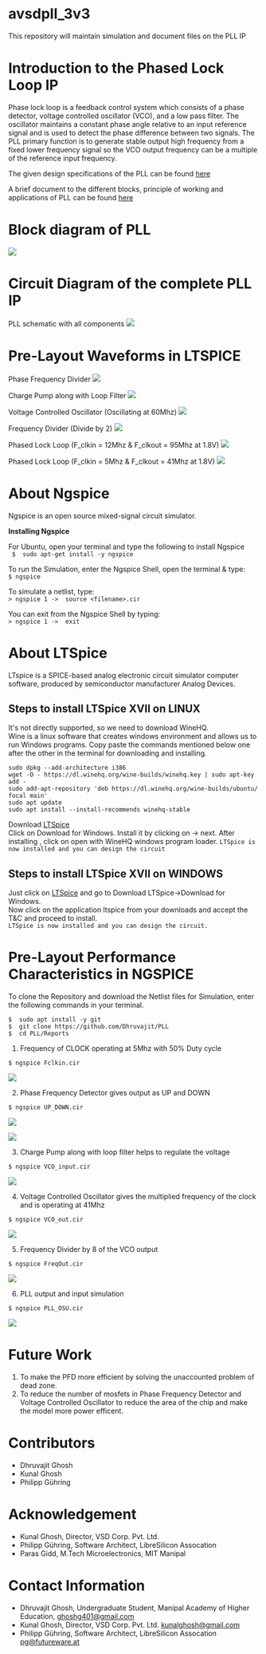 # avsdpll_3v3
This repository will maintain simulation and document files on the PLL IP 

# Introduction to the Phased Lock Loop IP

Phase lock loop is a feedback control system which consists of a phase detector, voltage controlled oscillator (VCO), and a low pass filter. The oscillator maintains a constant phase angle relative to an input reference signal and is used to detect the phase difference between two signals. The PLL primary function is to generate stable output high frequency from a fixed lower frequency signal so the VCO output frequency can be a multiple of the reference input frequency.

The given design specifications of the PLL can be found [here](https://github.com/Dhruvajit/PLL/blob/master/Reports/Specifications.pdf)

A brief document to the different blocks, principle of working and applications of PLL can be found [here](https://github.com/Dhruvajit/PLL/blob/master/Reports/PLL_OnChipMultiplier.pdf)

# Block diagram of PLL

![](Images/Block_diagram.png)

# Circuit Diagram of the complete PLL IP

PLL schematic with all components
![](Images/PLL_Schematic.JPG)

# Pre-Layout Waveforms in LTSPICE

Phase Frequency Divider
![](Images/PFD_output.JPG)

Charge Pump along with Loop Filter
![](Images/ChargePump_output.JPG)

Voltage Controlled Oscillator (Oscillating at 60Mhz)
![](Images/VCO_output.JPG)

Frequency Divider (Divide by 2)
![](Images/FrequencyDivider_output.JPG)

Phased Lock Loop (F_clkin = 12Mhz & F_clkout = 95Mhz at 1.8V)
![](Images/PLL_output_12Mhz.JPG)

Phased Lock Loop (F_clkin = 5Mhz & F_clkout = 41Mhz at 1.8V)
![](Images/PLL_output_5Mhz.JPG)

# About Ngspice
Ngspice is an open source mixed-signal circuit simulator.

**Installing Ngspice**

For Ubuntu, open your terminal and type the following to install Ngspice\
``` $  sudo apt-get install -y ngspice```

To run the Simulation, enter the Ngspice Shell, open the terminal & type:\
``` $ ngspice ```

To simulate a netlist, type:\
```> ngspice 1 ->  source <filename>.cir```

You can exit from the Ngspice Shell by typing:\
```> ngspice 1 ->  exit```

# About LTSpice

LTspice is a SPICE-based analog electronic circuit simulator computer software, produced by semiconductor manufacturer Analog Devices.

## Steps to install LTSpice XVII on LINUX

It's not directly supported, so we need to download WineHQ.\
Wine is a linux software that creates windows environment and allows us to run Windows programs.
Copy paste the commands mentioned below one after the other in the terminal for downloading and installing.
```
sudo dpkg --add-architecture i386
wget -O - https://dl.winehq.org/wine-builds/winehq.key | sudo apt-key add -
sudo add-apt-repository 'deb https://dl.winehq.org/wine-builds/ubuntu/ focal main'
sudo apt update
sudo apt install --install-recommends winehq-stable
```

Download [LTSpice](https://www.analog.com/en/design-center/design-tools-and-calculators/ltspice-simulator.html)\
Click on Download for Windows.
Install it by clicking on -> next.
After installing , click on open with WineHQ windows program loader.
```LTSpice is now installed and you can design the circuit```

## Steps to install LTSpice XVII on WINDOWS

Just click on [LTSpice](https://www.analog.com/en/design-center/design-tools-and-calculators/ltspice-simulator.html) and go to Download LTSpice->Download for Windows.\
Now click on the application ltspice from your downloads and accept the T&C and proceed to install.\
```LTSpice is now installed and you can design the circuit.```

# Pre-Layout Performance Characteristics in NGSPICE

To clone the Repository and download the Netlist files for Simulation, enter the following commands in your terminal.
```
$  sudo apt install -y git
$  git clone https://github.com/Dhruvajit/PLL
$  cd PLL/Reports
````

1. Frequency of CLOCK operating at 5Mhz with 50% Duty cycle 

```
$ ngspice Fclkin.cir
``` 

![](Images/NGSP_PLL_INP.JPG)

2. Phase Frequency Detector gives output as UP and DOWN

```
$ ngspice UP_DOWN.cir
``` 

![](Images/NGS_UP.JPG)

![](Images/NGSP_DOWN.JPG)

3. Charge Pump along with loop filter helps to regulate the voltage

```
$ ngspice VCO_input.cir 
```

![](Images/NGSP_PLL_CP.JPG)

4. Voltage Controlled Oscillator gives the multiplied frequency of the clock and is operating at 41Mhz 

```
$ ngspice VCO_out.cir
```

![](Images/NGSP_VCO_out.JPG)

5. Frequency Divider by 8 of the VCO output

```
$ ngspice FreqOut.cir
```

![](Images/NGSP_FD_out.JPG)

6. PLL output and input simulation
```
$ ngspice PLL_OSU.cir
```
![](Images/NGSP_PLL_INOUT.JPG)



# Future Work

1. To make the PFD more efficient by solving the unaccounted problem of dead zone.
2. To reduce the number of mosfets in Phase Frequency Detector and Voltage Controlled Oscillator to reduce the area of the chip and make the model more power efficent.

# Contributors

- Dhruvajit Ghosh
- Kunal Ghosh
- Philipp Gühring

# Acknowledgement

- Kunal Ghosh, Director, VSD Corp. Pvt. Ltd.
- Philipp Gühring, Software Architect, LibreSilicon Assocation
- Paras Gidd, M.Tech Microelectronics, MIT Manipal

# Contact Information

- Dhruvajit Ghosh, Undergraduate Student, Manipal Academy of Higher Education, ghoshg401@gmail.com
- Kunal Ghosh, Director, VSD Corp. Pvt. Ltd. kunalghosh@gmail.com
- Philipp Gühring, Software Architect, LibreSilicon Assocation pg@futureware.at




